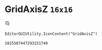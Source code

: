 # GridAxisZ `16x16`
<img src="/img/GridAxisZ.png" width=16 height=16>

``` CSharp
EditorGUIUtility.IconContent("GridAxisZ")
```
```
1815507447293151749
```
